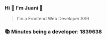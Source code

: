### Hi 👋 I&#39;m Juani 🦁

> I&#39;m a Frontend Web Developer SSR

### 📚 Minutes being a developer: 1839638
